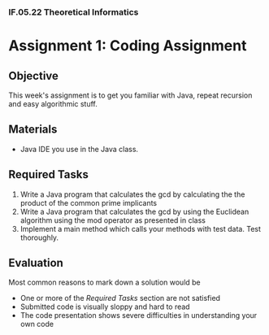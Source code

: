 ### IF.05.22 Theoretical Informatics
# Assignment 1: Coding Assignment

## Objective
This week's assignment is to get you familiar with Java, repeat recursion and easy algorithmic stuff.

## Materials
- Java IDE you use in the Java class.

## Required Tasks
1. Write a Java program that calculates the gcd by calculating the the product of the common prime implicants
2. Write a Java program that calculates the gcd by using the Euclidean algorithm using the mod operator as presented in class
3. Implement a main method which calls your methods with test data. Test thoroughly.
## Evaluation
Most common reasons to mark down a solution would be
- One or more of the *Required Tasks* section are not satisfied
- Submitted code is visually sloppy and hard to read
- The code presentation shows severe difficulties in understanding your own code
